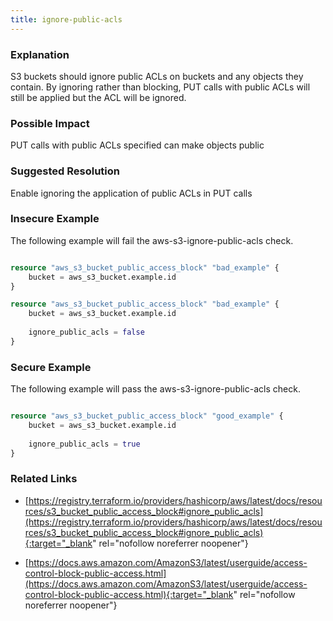 ```yaml
---
title: ignore-public-acls
---
```


### Explanation


S3 buckets should ignore public ACLs on buckets and any objects they contain. By ignoring rather than blocking, PUT calls with public ACLs will still be applied but the ACL will be ignored.


### Possible Impact
PUT calls with public ACLs specified can make objects public

### Suggested Resolution
Enable ignoring the application of public ACLs in PUT calls


### Insecure Example

The following example will fail the aws-s3-ignore-public-acls check.

```terraform

resource "aws_s3_bucket_public_access_block" "bad_example" {
	bucket = aws_s3_bucket.example.id
}

resource "aws_s3_bucket_public_access_block" "bad_example" {
	bucket = aws_s3_bucket.example.id
  
	ignore_public_acls = false
}

```



### Secure Example

The following example will pass the aws-s3-ignore-public-acls check.

```terraform

resource "aws_s3_bucket_public_access_block" "good_example" {
	bucket = aws_s3_bucket.example.id
  
	ignore_public_acls = true
}

```




### Related Links


- [https://registry.terraform.io/providers/hashicorp/aws/latest/docs/resources/s3_bucket_public_access_block#ignore_public_acls](https://registry.terraform.io/providers/hashicorp/aws/latest/docs/resources/s3_bucket_public_access_block#ignore_public_acls){:target="_blank" rel="nofollow noreferrer noopener"}

- [https://docs.aws.amazon.com/AmazonS3/latest/userguide/access-control-block-public-access.html](https://docs.aws.amazon.com/AmazonS3/latest/userguide/access-control-block-public-access.html){:target="_blank" rel="nofollow noreferrer noopener"}


